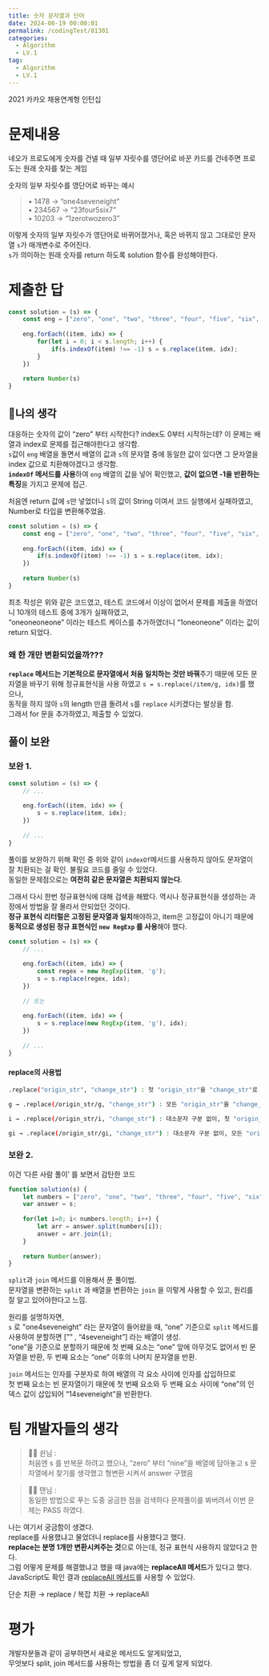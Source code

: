 ```yaml
---
title: 숫자 문자열과 단어
date: 2024-06-19 00:00:01
permalink: /codingTest/81301
categories:
  - Algorithm
  - LV.1
tag:
  - Algorithm
  - LV.1
---
```


2021 카카오 채용연계형 인턴십

# 문제내용
네오가 프로도에게 숫자를 건넬 때 일부 자릿수를 영단어로 바꾼 카드를 건네주면 프로도는 원래 숫자를 찾는 게임

숫자의 일부 자릿수를 영단어로 바꾸는 예시
> • 1478 → “one4seveneight”<br/>
• 234567 → “23four5six7”<br/>
• 10203 → “1zerotwozero3”<br/>

이렇게 숫자의 일부 자릿수가 영단어로 바뀌어졌거나, 혹은 바뀌지 않고 그대로인 문자열 `s`가 매개변수로 주어진다.<br/>
`s`가 의미하는 원래 숫자를 return 하도록 solution 함수를 완성해야한다.

# 제출한 답
```javascript
const solution = (s) => {
    const eng = ["zero", "one", "two", "three", "four", "five", "six", "seven", "eight", "nine"];
    
    eng.forEach((item, idx) => {
        for(let i = 0; i < s.length; i++) {
            if(s.indexOf(item) !== -1) s = s.replace(item, idx);
        }
    })
    
    return Number(s)
}
```

## 🚩나의 생각
대응하는 숫자의 값이 “zero” 부터 시작한다? index도 0부터 시작하는데? 이 문제는 배열과 index로 문제를 접근해야한다고 생각함.<br/>
`s`값이 `eng` 배열을 돌면서 배열의 값과 `s`의 문자열 중에 동일한 값이 있다면 그 문자열을 index 값으로 치환해야겠다고 생각함.<br/>
**`indexOf` 메서드를 사용**하여 `eng` 배열의 값을 넣어 확인했고, **값이 없으면 -1을 반환하는 특징**을 가지고 문제에 접근.

처음엔 return 값에 `s`만 넣었더니 `s`의 값이 String 이여서 코드 실행에서 실패하였고, Number로 타입을 변환해주었음.

```javascript
const solution = (s) => {
    const eng = ["zero", "one", "two", "three", "four", "five", "six", "seven", "eight", "nine"];
    
    eng.forEach((item, idx) => {
        if(s.indexOf(item) !== -1) s = s.replace(item, idx);
    })
    
    return Number(s)
}
```

최초 작성은 위와 같은 코드였고, 테스트 코드에서 이상이 없어서 문제를 제출을 하였더니 10개의 테스트 중에 3개가 실패하였고,<br/>
“oneoneoneone” 이라는 테스트 케이스를 추가하였더니 “1oneoneone” 이라는 값이 return 되었다.


### 왜 한 개만 변환되었을까???
**`replace` 메서드는 기본적으로 문자열에서 처음 일치하는 것만 바꿔**주기 때문에 모든 문자열을 바꾸기 위해 정규표현식을 사용 하였고 `s = s.replace(/item/g, idx)`를 했으나,<br/>
동작을 하지 않아 `s`의 length 만큼 돌려서 `s`를 `replace` 시키겠다는 발상을 함.<br/>
그래서 for 문을 추가하였고, 제출할 수 있었다.

## 풀이 보완
### 보완 1.
```javascript
const solution = (s) => {
    // ...
    
    eng.forEach((item, idx) => {
        s = s.replace(item, idx);
    })
    
    // ...
}
```

풀이를 보완하기 위해 확인 중 위와 같이 `indexOf`메서드를 사용하지 않아도 문자열이 잘 치환되는 걸 확인. 불필요 코드를 줄일 수 있었다.<br/>
동일한 문제점으로는 **여전히 같은 문자열은 치환되지 않는다**.

그래서 다시 한번 정규표현식에 대해 검색을 해봤다. 역시나 정규표현식을 생성하는 과정에서 방법을 잘 몰라서 안되었던 것이다.<br/>
**정규 표현식 리터럴은 고정된 문자열과 일치**해야하고, item은 고정값이 아니기 때문에 **동적으로 생성된 정규 표현식인 `new RegExp` 를 사용**해야 했다.

```javascript
const solution = (s) => {
    // ...
    
    eng.forEach((item, idx) => {
        const regex = new RegExp(item, 'g');
        s = s.replace(regex, idx);
    })
    
    // 또는
    
    eng.forEach((item, idx) => {
        s = s.replace(new RegExp(item, 'g'), idx);
    })
    
    // ...
}
```

#### replace의 사용법
```bash
.replace("origin_str", "change_str") : 첫 "origin_str"을 "change_str"로 바꾼 문자열

g → .replace(/origin_str/g, "change_str") : 모든 "origin_str"을 "change_str"로 바꾼 문자열

i → .replace(/origin_str/i, "change_str") : 대소문자 구분 없이, 첫 "origin_str"을 "change_str"로 바꾼 문자열

gi → .replace(/origin_str/gi, "change_str") : 대소문자 구분 없이, 모든 "origin_str"을 "change_str"로 바꾼 문자열
```

### 보완 2.
이건 ‘다른 사람 풀이’ 를 보면서 감탄한 코드
```javascript
function solution(s) {
    let numbers = ["zero", "one", "two", "three", "four", "five", "six", "seven", "eight", "nine"];
    var answer = s;
    
    for(let i=0; i< numbers.length; i++) {
        let arr = answer.split(numbers[i]);
        answer = arr.join(i);
    }
    
    return Number(answer);
}
```

`split`과 `join` 메서드를 이용해서 푼 풀이법.<br/>
문자열을 변환하는 `split` 과 배열을 변환하는 `join` 을 이렇게 사용할 수 있고, 원리를 잘 알고 있어야한다고 느낌.

원리를 설명하자면,<br/>
`s` 로 "one4seveneight” 라는 문자열이 들어왔을 때, “one” 기준으로 `split` 메서드를 사용하여 분할하면 [”” , “4seveneight”] 라는 배열이 생성.<br/>
“one”을 기준으로 분할하기 때문에 첫 번째 요소는 “one” 앞에 아무것도 없어서 빈 문자열을 반환, 두 번째 요소는 “one” 이후의 나머지 문자열을 반환.

`join` 메서드는 인자를 구분자로 하여 배열의 각 요소 사이에 인자를 삽입하므로<br/>
첫 번째 요소는 빈 문자열이기 때문에 첫 번째 요소와 두 번째 요소 사이에 “one”의 인덱스 값이 삽입되어 “14seveneight”을 반환한다.

# 팀 개발자들의 생각

> 👩‍💻 쉰님 :<br/>
처음엔 s 를 반복문 하려고 했으나, “zero” 부터 “nine”을 배열에 담아놓고 s 문자열에서 찾기를 생각했고 형변환 시켜서 answer 구했음

> 👨‍💻 탠님 :<br/>
동일한 방법으로 푸는 도중 궁금한 점을 검색하다 문제풀이를 봐버려서 이번 문제는 PASS 하였다.

나는 여기서 궁금함이 생겼다.<br/>
replace를 사용했냐고 물었더니 replace를 사용했다고 했다.<br/>
**replace는 분명 1개만 변환시켜주는 것**으로 아는데, 정규 표현식 사용하지 않았다고 한다.<br/>
그럼 어떻게 문제를 해결했냐고 했을 때 java에는 **replaceAll 메서드**가 있다고 했다.<br/>
JavaScript도 확인 결과 [replaceAll 메서드](https://velog.io/@bami/Javascript-String.replaceAll)를 사용할 수 있었다.

단순 치환 → replace / 복잡 치환 → replaceAll

# 평가
개발자분들과 같이 공부하면서 새로운 메서드도 알게되었고,<br/>
무엇보다 split, join 메서드를 사용하는 방법을 좀 더 깊게 알게 되었다.